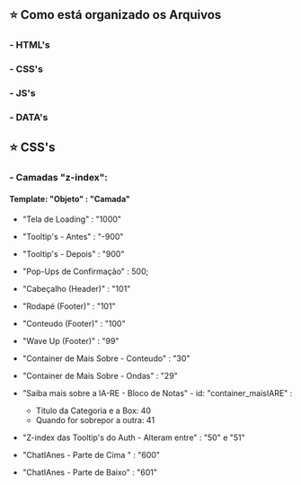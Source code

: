 ## ⭐ Como está organizado os Arquivos
### - HTML's
### - CSS's
### - JS's
### - DATA's



## ⭐ CSS's

### - Camadas "z-index":

#### Template: "Objeto" : "Camada"

- "Tela de Loading" : "1000" 

- "Tooltip's - Antes" : "-900" 
- "Tooltip's - Depois" : "900" 

- "Pop-Ups de Confirmação" : 500;

- "Cabeçalho (Header)" : "101" 
- "Rodapé (Footer)" : "101"

- "Conteudo (Footer)" : "100" 
- "Wave Up (Footer)" : "99"

- "Container de Mais Sobre - Conteudo" : "30" 
- "Container de Mais Sobre - Ondas" : "29" 

- "Saiba mais sobre a IA-RE - Bloco de Notas" - id: "container_maisIARE" :
    - Titulo da Categoria e a Box: 40
    - Quando for sobrepor a outra: 41

- "Z-index das Tooltip's do Auth - Alteram entre" : "50" e "51"

- "ChatIAnes - Parte de Cima " : "600" 
- "ChatIAnes - Parte de Baixo" : "601"